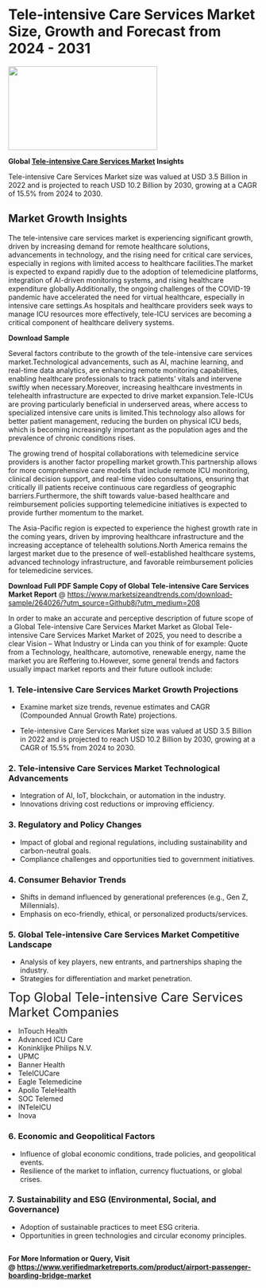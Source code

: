 <H1>Tele-intensive Care Services Market Size, Growth and Forecast from 2024 - 2031</H1><img class="aligncenter size-medium wp-image-584254" src="https://thirdeyenews.in/wp-content/uploads/2024/09/Global-Market-Research-300x168.jpeg" alt="" width="300" height="168" /><p><strong>Global&nbsp;<a href="https://www.marketsizeandtrends.com/download-sample/264026/?utm_source=Github8j?utm_medium=208">Tele-intensive Care Services Market</a> Insights</strong></p><p>Tele-intensive Care Services Market size was valued at USD 3.5 Billion in 2022 and is projected to reach USD 10.2 Billion by 2030, growing at a CAGR of 15.5% from 2024 to 2030.</p><p><h2>Market Growth Insights</h2> <p>The tele-intensive care services market is experiencing significant growth, driven by increasing demand for remote healthcare solutions, advancements in technology, and the rising need for critical care services, especially in regions with limited access to healthcare facilities.The market is expected to expand rapidly due to the adoption of telemedicine platforms, integration of AI-driven monitoring systems, and rising healthcare expenditure globally.Additionally, the ongoing challenges of the COVID-19 pandemic have accelerated the need for virtual healthcare, especially in intensive care settings.As hospitals and healthcare providers seek ways to manage ICU resources more effectively, tele-ICU services are becoming a critical component of healthcare delivery systems.</p> <p><strong>Download Sample</strong></p> <p>Several factors contribute to the growth of the tele-intensive care services market.Technological advancements, such as AI, machine learning, and real-time data analytics, are enhancing remote monitoring capabilities, enabling healthcare professionals to track patients’ vitals and intervene swiftly when necessary.Moreover, increasing healthcare investments in telehealth infrastructure are expected to drive market expansion.Tele-ICUs are proving particularly beneficial in underserved areas, where access to specialized intensive care units is limited.This technology also allows for better patient management, reducing the burden on physical ICU beds, which is becoming increasingly important as the population ages and the prevalence of chronic conditions rises.</p> <p>The growing trend of hospital collaborations with telemedicine service providers is another factor propelling market growth.This partnership allows for more comprehensive care models that include remote ICU monitoring, clinical decision support, and real-time video consultations, ensuring that critically ill patients receive continuous care regardless of geographic barriers.Furthermore, the shift towards value-based healthcare and reimbursement policies supporting telemedicine initiatives is expected to provide further momentum to the market.</p> <p>The Asia-Pacific region is expected to experience the highest growth rate in the coming years, driven by improving healthcare infrastructure and the increasing acceptance of telehealth solutions.North America remains the largest market due to the presence of well-established healthcare systems, advanced technology infrastructure, and favorable reimbursement policies for telemedicine services.</p> <p><span class=""><strong>Download Full PDF Sample Copy of Global Tele-intensive Care Services Market Report</strong> @ <a href="https://www.marketsizeandtrends.com/download-sample/264026/?utm_source=Github8j?utm_medium=208" target="_blank">https://www.marketsizeandtrends.com/download-sample/264026/?utm_source=Github8j?utm_medium=208</a></span></p><p>In order to make an accurate and perceptive description of future scope of a Global&nbsp;Tele-intensive Care Services Market Market as Global&nbsp;Tele-intensive Care Services Market Market of 2025, you need to describe a clear Vision &ndash; What Industry or Linda can you think of for example: Quote from a Technology, healthcare, automotive, renewable energy, name the market you are Reffering to.However, some general trends and factors usually impact market reports and their future outlook include:</p><h3>1.&nbsp;<strong>Tele-intensive Care Services Market Growth Projections</strong></h3><ul><li>Examine market size trends, revenue estimates and CAGR (Compounded Annual Growth Rate) projections.</li><li><p>Tele-intensive Care Services Market size was valued at USD 3.5 Billion in 2022 and is projected to reach USD 10.2 Billion by 2030, growing at a CAGR of 15.5% from 2024 to 2030.</p></li></ul><h3>2.&nbsp;<strong>Tele-intensive Care Services Market Technological Advancements</strong></h3><ul><li>Integration of AI, IoT, blockchain, or automation in the industry.</li><li>Innovations driving cost reductions or improving efficiency.</li></ul><h3>3.&nbsp;<strong>Regulatory and Policy Changes</strong></h3><ul><li>Impact of global and regional regulations, including sustainability and carbon-neutral goals.</li><li>Compliance challenges and opportunities tied to government initiatives.</li></ul><h3>4.&nbsp;<strong>Consumer Behavior Trends</strong></h3><ul><li>Shifts in demand influenced by generational preferences (e.g., Gen Z, Millennials).</li><li>Emphasis on eco-friendly, ethical, or personalized products/services.</li></ul><h3>5.&nbsp;<strong>Global Tele-intensive Care Services Market Competitive Landscape</strong></h3><ul><li>Analysis of key players, new entrants, and partnerships shaping the industry.</li><li>Strategies for differentiation and market penetration.</li></ul><p data-pm-slice="1 1 []"><span style="color: inherit; font-family: inherit; font-size: 25px;">Top Global Tele-intensive Care Services Market Companies</span></p><div class="" data-test-id=""><p><li>InTouch Health</li><li> Advanced ICU Care</li><li> Koninklijke Philips N.V.</li><li> UPMC</li><li> Banner Health</li><li> TeleICUCare</li><li> Eagle Telemedicine</li><li> Apollo TeleHealth</li><li> SOC Telemed</li><li> INTeleICU</li><li> Inova</li></p></div><h3>6.&nbsp;<strong>Economic and Geopolitical Factors</strong></h3><ul><li>Influence of global economic conditions, trade policies, and geopolitical events.</li><li>Resilience of the market to inflation, currency fluctuations, or global crises.</li></ul><h3>7.&nbsp;<strong>Sustainability and ESG (Environmental, Social, and Governance)</strong></h3><ul><li>Adoption of sustainable practices to meet ESG criteria.</li><li>Opportunities in green technologies and circular economy principles.</li></ul><h2><strong style="font-size: 14px;">For More Information or Query, Visit @&nbsp;</strong><a style="background-color: #ffffff; font-size: 14px;" href="https://www.marketsizeandtrends.com/report/tele-intensive-care-services-market/" target="_blank">https://www.verifiedmarketreports.com/product/airport-passenger-boarding-bridge-market</a></h2>